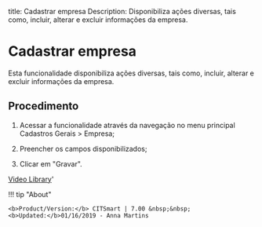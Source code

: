 title: Cadastrar empresa
Description: Disponibiliza ações diversas, tais como, incluir, alterar e excluir informações da empresa.
# Cadastrar empresa

Esta funcionalidade disponibiliza ações diversas, tais como, incluir, alterar e
excluir informações da empresa.

Procedimento
----------------

1.  Acessar a funcionalidade através da navegação no menu principal Cadastros
    Gerais \> Empresa;

2.  Preencher os campos disponibilizados;

3.  Clicar em "Gravar".



<i class='fa fa-youtube-play  fa-2x' style='color:#97ce17;vertical-align: middle;'> </i> [Video Library](https://www.youtube.com/playlist?list=PLB5qK2uzf2RPUBXWp7r7A0YUQY07qkSrO)'

!!! tip "About"

    <b>Product/Version:</b> CITSmart | 7.00 &nbsp;&nbsp;
    <b>Updated:</b>01/16/2019 - Anna Martins

